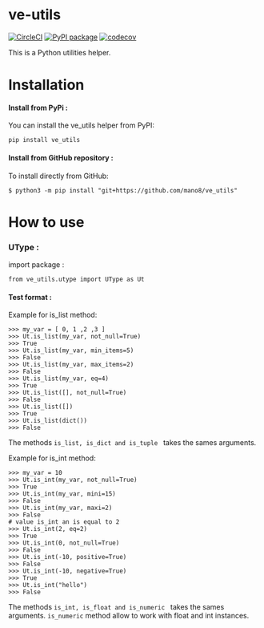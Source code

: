 # ve-utils
[![CircleCI](https://circleci.com/gh/mano8/ve_utils.svg?style=svg)](https://app.circleci.com/pipelines/github/mano8/ve_utils)
[![PyPI package](https://img.shields.io/pypi/v/ve_utils.svg)](https://pypi.org/project/ve_utils/)
[![codecov](https://codecov.io/gh/mano8/ve_utils/branch/master/graph/badge.svg?token=ADZ070QHDR)](https://codecov.io/gh/mano8/ve_utils)   

This is a Python utilities helper. 

# Installation

#### Install from PyPi :
You can install the ve_utils helper from PyPI:

``pip install ve_utils``

#### Install from GitHub repository :
To install directly from GitHub:

``$ python3 -m pip install "git+https://github.com/mano8/ve_utils"``

# How to use

### UType :
import package :

``from ve_utils.utype import UType as Ut``

#### Test format :
Example for is_list method:

    >>> my_var = [ 0, 1 ,2 ,3 ]
    >>> Ut.is_list(my_var, not_null=True)
    >>> True
    >>> Ut.is_list(my_var, min_items=5)
    >>> False
    >>> Ut.is_list(my_var, max_items=2)
    >>> False
    >>> Ut.is_list(my_var, eq=4)
    >>> True 
    >>> Ut.is_list([], not_null=True)
    >>> False 
    >>> Ut.is_list([])
    >>> True 
    >>> Ut.is_list(dict())
    >>> False 

The methods ```is_list, is_dict and is_tuple ``` takes the sames arguments.

Example for is_int method:

    >>> my_var = 10
    >>> Ut.is_int(my_var, not_null=True)
    >>> True
    >>> Ut.is_int(my_var, mini=15)
    >>> False
    >>> Ut.is_int(my_var, maxi=2)
    >>> False
    # value is_int an is equal to 2
    >>> Ut.is_int(2, eq=2)
    >>> True
    >>> Ut.is_int(0, not_null=True)
    >>> False 
    >>> Ut.is_int(-10, positive=True)
    >>> False
    >>> Ut.is_int(-10, negative=True)
    >>> True 
    >>> Ut.is_int("hello")
    >>> False 

The methods ```is_int, is_float and is_numeric ``` takes the sames arguments.
``is_numeric`` method allow to work with float and int instances.

